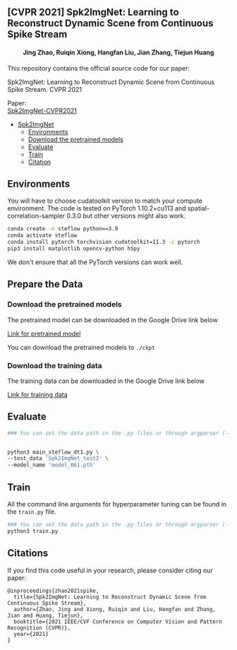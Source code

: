 ## [CVPR 2021] Spk2ImgNet: Learning to Reconstruct Dynamic Scene from Continuous Spike Stream


<h4 align="center"> Jing Zhao, Ruiqin Xiong, Hangfan Liu, Jian Zhang, Tiejun Huang </h4>

This repository contains the official source code for our paper:

Spk2ImgNet: Learning to Reconstruct Dynamic Scene from Continuous Spike Stream.  CVPR 2021 

Paper:  
[Spk2ImgNet-CVPR2021](https://openaccess.thecvf.com/content/CVPR2021/papers/Zhao_Spk2ImgNet_Learning_To_Reconstruct_Dynamic_Scene_From_Continuous_Spike_Stream_CVPR_2021_paper.pdf) 

* [Spk2ImgNet](#Learning-to-Reconstruct-Dynamic-Scene-from-Continuous-Spike-Stream.)
  * [Environments](#Environments)
  * [Download the pretrained models](#Download-the-pretrained-models)
  * [Evaluate](#Evaluate)
  * [Train](#Train)
  * [Citation](#Citations)


## Environments

You will have to choose cudatoolkit version to match your compute environment. The code is tested on PyTorch 1.10.2+cu113 and spatial-correlation-sampler 0.3.0 but other versions might also work. 

```bash
conda create -n steflow python==3.9
conda activate steflow
conda install pytorch torchvision cudatoolkit=11.3 -c pytorch
pip3 install matplotlib opencv-python h5py
```

We don't ensure that all the PyTorch versions can work well.

## Prepare the Data

### Download the pretrained models

The pretrained model can be downloaded in the Google Drive link below

[Link for pretrained model](https://drive.google.com/file/d/1vBTJxlctk4otQKsyRq7lsFYGU4WGRNjt/view?usp=sharing)

You can download the pretrained models to ```./ckpt```

### Download the training data

The training data can be downloaded in the Google Drive link below

[Link for training data](https://drive.google.com/file/d/1ozR2-fNmU10gA_TCYUfJN-ahV6e_8Ke7/view?usp=sharing)

## Evaluate

```bash
### You can set the data path in the .py files or through argparser (--data)


python3 main_steflow_dt1.py \
--test_data 'Spk2ImgNet_test2' \
--model_name 'model_061.pth'

```


## Train


All the command line arguments for hyperparameter tuning can be found in the `train.py` file.

```bash
### You can set the data path in the .py files or through argparser (--data)
python3 train.py
```

## Citations

If you find this code useful in your research, please consider citing our paper: 

```
@inproceedings{zhao2021spike,
  title={Spk2ImgNet: Learning to Reconstruct Dynamic Scene from Continuous Spike Stream},
  author={Zhao, Jing and Xiong, Ruiqin and Liu, Hangfan and Zhang, Jian and Huang, Tiejun},
  booktitle={2021 IEEE/CVF Conference on Computer Vision and Pattern Recognition (CVPR)},
  year={2021}
}
```



